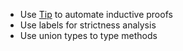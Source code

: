 - Use [Tip](http://tip-org.github.io/) to automate inductive proofs
- Use labels for strictness analysis
- Use union types to type methods

